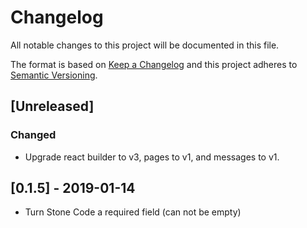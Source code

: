 # Changelog

All notable changes to this project will be documented in this file.

The format is based on [Keep a Changelog](http://keepachangelog.com/en/1.0.0/)
and this project adheres to [Semantic Versioning](http://semver.org/spec/v2.0.0.html).

## [Unreleased]
### Changed
- Upgrade react builder to v3, pages to v1, and messages to v1.

## [0.1.5] - 2019-01-14

- Turn Stone Code a required field (can not be empty)
